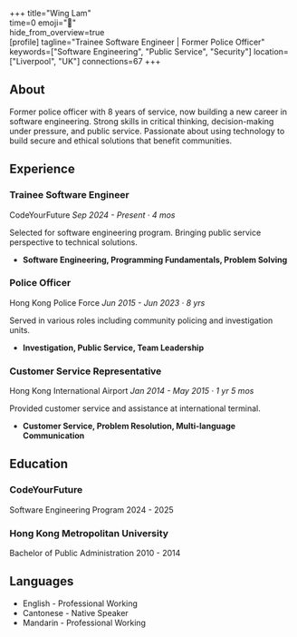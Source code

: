 +++ 
title="Wing Lam"  
time=0 
emoji="👤"  
hide_from_overview=true  
[profile] 
tagline="Trainee Software Engineer | Former Police Officer" 
keywords=["Software Engineering", "Public Service", "Security"] 
location=["Liverpool", "UK"] 
connections=67 
+++

## About

Former police officer with 8 years of service, now building a new career in software engineering. Strong skills in critical thinking, decision-making under pressure, and public service. Passionate about using technology to build secure and ethical solutions that benefit communities.

## Experience

### Trainee Software Engineer

CodeYourFuture
_Sep 2024 - Present · 4 mos_

Selected for software engineering program. Bringing public service perspective to technical solutions.

- **Software Engineering, Programming Fundamentals, Problem Solving**

### Police Officer

Hong Kong Police Force
_Jun 2015 - Jun 2023 · 8 yrs_

Served in various roles including community policing and investigation units.

- **Investigation, Public Service, Team Leadership**

### Customer Service Representative

Hong Kong International Airport
_Jan 2014 - May 2015 · 1 yr 5 mos_

Provided customer service and assistance at international terminal.

- **Customer Service, Problem Resolution, Multi-language Communication**

## Education

### CodeYourFuture

Software Engineering Program
2024 - 2025

### Hong Kong Metropolitan University

Bachelor of Public Administration
2010 - 2014

## Languages

- English - Professional Working
- Cantonese - Native Speaker
- Mandarin - Professional Working
